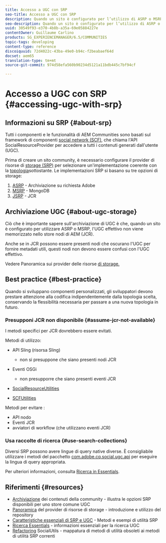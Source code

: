 ```yaml
---
title: Accesso a UGC con SRP
seo-title: Accesso a UGC con SRP
description: Quando un sito è configurato per l’utilizzo di ASRP o MSRP, l’UGC effettivo non viene memorizzato nell’archivio nodi di AEM (JCR)
seo-description: Quando un sito è configurato per l’utilizzo di ASRP o MSRP, l’UGC effettivo non viene memorizzato nell’archivio nodi di AEM (JCR)
uuid: 30549f93-e370-4b8b-a35a-69e05884227e
contentOwner: Guillaume Carlino
products: SG_EXPERIENCEMANAGER/6.5/COMMUNITIES
topic-tags: developing
content-type: reference
discoiquuid: 72d4022c-43ba-49e0-b94c-f2beabaef64d
docset: aem65
translation-type: tm+mt
source-git-commit: 974d58efa560b90234d5121a11bdb445c7bf94cf

---
```



# Accesso a UGC con SRP {#accessing-ugc-with-srp}

## Informazioni su SRP {#about-srp}

Tutti i componenti e le funzionalità di AEM Communities sono basati sul framework di componenti [social network (SCF)](/help/communities/scf.md), che chiama l&#39;API SocialResourceProvider per accedere a tutti i contenuti generati dall&#39;utente (UGC).

Prima di creare un sito community, è necessario configurare il provider di risorse di [storage (SRP)](/help/communities/working-with-srp.md) per selezionare un&#39;implementazione coerente con la [topologia](/help/communities/topologies.md)sottostante. Le implementazioni SRP si basano su tre opzioni di storage:

1. [ASRP](/help/communities/asrp.md) - Archiviazione su richiesta Adobe
1. [MSRP](/help/communities/msrp.md) - MongoDB
1. [JSRP](/help/communities/jsrp.md) - JCR

## Archiviazione UGC {#about-ugc-storage}

Ciò che è importante sapere sull&#39;archiviazione di UGC è che, quando un sito è configurato per utilizzare ASRP o MSRP, l&#39;UGC effettivo non viene memorizzato nello store [](/help/sites-deploying/data-store-config.md) nodi di AEM (JCR).

Anche se in JCR possono essere presenti nodi che oscurano l&#39;UGC per fornire metadati utili, questi nodi non devono essere confusi con l&#39;UGC effettivo.

Vedere Panoramica sui provider delle risorse [di storage.](/help/communities/srp.md)

## Best practice {#best-practice}

Quando si sviluppano componenti personalizzati, gli sviluppatori devono prestare attenzione alla codifica indipendentemente dalla topologia scelta, conservando la flessibilità necessaria per passare a una nuova topologia in futuro.

### Presupponi JCR non disponibile {#assume-jcr-not-available}

I metodi specifici per JCR dovrebbero essere evitati.

Metodi di utilizzo:

* API Sling (risorsa Sling)

   * non si presuppone che siano presenti nodi JCR

* Eventi OSGi

   * non presupporre che siano presenti eventi JCR

* [SocialResourceUtilities](/help/communities/socialutils.md#socialresourceutilities-package)
* [SCFUtilities](/help/communities/socialutils.md#scfutilities-package)

Metodi per evitare :

* API nodo
* Eventi JCR
* avviatori di workflow (che utilizzano eventi JCR)

### Usa raccolte di ricerca {#use-search-collections}

Diversi SRP possono avere lingue di query native diverse. È consigliabile utilizzare i metodi del pacchetto [com.adobe.cq.social.ugc.api](https://helpx.adobe.com/experience-manager/6-5/sites/developing/using/reference-materials/javadoc/com/adobe/cq/social/ugc/api/package-summary.html) per eseguire la lingua di query appropriata.

Per ulteriori informazioni, consulta [Ricerca in Essentials](/help/communities/search-implementation.md).

## Riferimenti {#resources}

* [Archiviazione](/help/communities/working-with-srp.md) dei contenuti della community - illustra le opzioni SRP disponibili per uno store comune UGC
* [Panoramica](/help/communities/srp.md) del provider di risorse di storage - introduzione e utilizzo del repository
* [Caratteristiche essenziali di SRP e UGC](/help/communities/srp-and-ugc.md) - Metodi e esempi di utilità SRP
* [Ricerca Essentials](/help/communities/search-implementation.md) - informazioni essenziali per la ricerca UGC
* [Refactoring](/help/communities/socialutils.md) SocialUtils - mappatura di metodi di utilità obsoleti ai metodi di utilità SRP correnti

